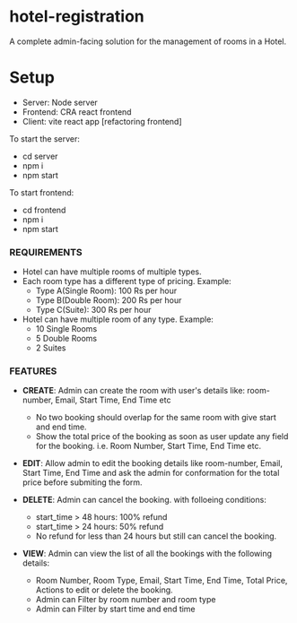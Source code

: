 # hotel-registration

A complete admin-facing solution for the management of rooms in a Hotel.

# Setup

- Server: Node server
- Frontend: CRA react frontend
- Client: vite react app [refactoring frontend]

To start the server:

- cd server
- npm i
- npm start

To start frontend:

- cd frontend
- npm i
- npm start

### REQUIREMENTS

- Hotel can have multiple rooms of multiple types.
- Each room type has a different type of pricing. Example:
  - Type A(Single Room): 100 Rs per hour
  - Type B(Double Room): 200 Rs per hour
  - Type C(Suite): 300 Rs per hour
- Hotel can have multiple room of any type. Example:
  - 10 Single Rooms
  - 5 Double Rooms
  - 2 Suites

### FEATURES

- **CREATE**: Admin can create the room with user's details like: room-number, Email, Start Time, End Time etc

  - No two booking should overlap for the same room with give start and end time.
  - Show the total price of the booking as soon as user update any field for the booking. i.e. Room Number, Start Time, End Time etc.

- **EDIT**: Allow admin to edit the booking details like room-number, Email, Start Time, End Time and ask the admin for conformation for the total price before submiting the form.

- **DELETE**: Admin can cancel the booking. with folloeing conditions:

  - start_time > 48 hours: 100% refund
  - start_time > 24 hours: 50% refund
  - No refund for less than 24 hours but still can cancel the booking.

- **VIEW**: Admin can view the list of all the bookings with the following details:

  - Room Number, Room Type, Email, Start Time, End Time, Total Price, Actions to edit or delete the booking.
  - Admin can Filter by room number and room type
  - Admin can Filter by start time and end time
